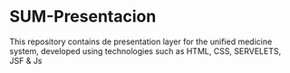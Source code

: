 # SUM-Presentacion
This repository contains de presentation layer for the unified medicine system, developed using technologies such as HTML, CSS, SERVELETS, JSF &amp; Js
